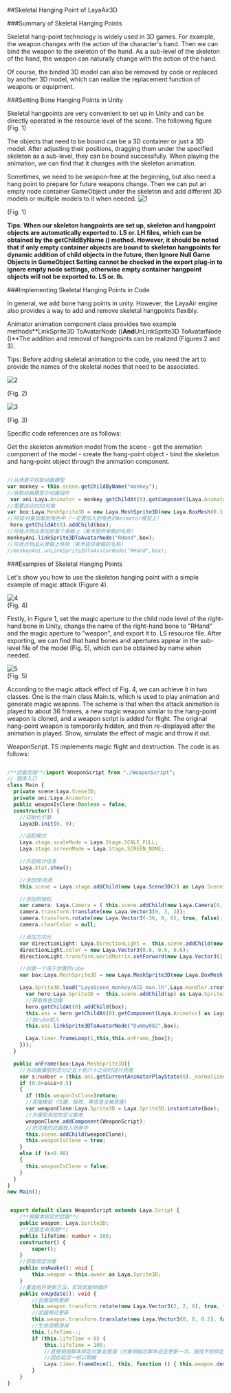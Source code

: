 ##Skeletal Hanging Point of LayaAir3D

###Summary of Skeletal Hanging Points

Skeletal hang-point technology is widely used in 3D games. For example, the weapon changes with the action of the character's hand. Then we can bind the weapon to the skeleton of the hand. As a sub-level of the skeleton of the hand, the weapon can naturally change with the action of the hand.

Of course, the binded 3D model can also be removed by code or replaced by another 3D model, which can realize the replacement function of weapons or equipment.

###Setting Bone Hanging Points in Unity

Skeletal hangpoints are very convenient to set up in Unity and can be directly operated in the resource level of the scene. The following figure (Fig. 1)

The objects that need to be bound can be a 3D container or just a 3D model. After adjusting their positions, dragging them under the specified skeleton as a sub-level, they can be bound successfully. When playing the animation, we can find that it changes with the skeleton animation.

Sometimes, we need to be weapon-free at the beginning, but also need a hang point to prepare for future weapons change. Then we can put an empty node container GameObject under the skeleton and add different 3D models or multiple models to it when needed.
![1](img\1.png)</br>

(Fig. 1)

**Tips: When our skeleton hangpoints are set up, skeleton and hangpoint objects are automatically exported to. LS or. LH files, which can be obtained by the getChildByName () method. However, it should be noted that if only empty container objects are bound to skeleton hangpoints for dynamic addition of child objects in the future, then Ignore Null Game Objects in GameObject Setting cannot be checked in the export plug-in to ignore empty node settings, otherwise empty container hangpoint objects will not be exported to. LS or. lh.**

###Implementing Skeletal Hanging Points in Code

In general, we add bone hang points in unity. However, the LayaAir engine also provides a way to add and remove skeletal hangpoints flexibly.

Animator animation component class provides two example methods**LinkSprite3D ToAvatarNode ()**And**UnLinkSprite3D ToAvatarNode ()**The addition and removal of hangpoints can be realized (Figures 2 and 3).

Tips: Before adding skeletal animation to the code, you need the art to provide the names of the skeletal nodes that need to be associated.

![2](img\2.png)</br>

(Fig. 2)

![3](img\3.png)</br>

(Fig. 3)

Specific code references are as follows:

Get the skeleton animation model from the scene - get the animation component of the model - create the hang-point object - bind the skeleton and hang-point object through the animation component.


```javascript

//从场景中获取动画模型
var monkey = this.scene.getChildByName("monkey");
//获取动画模型中动画组件
 var ani:Laya.Animator = monkey.getChildAt(0).getComponent(Laya.Animator) as Laya.Animator;
//需要挂点的3D对象
var box:Laya.MeshSprite3D = new Laya.MeshSprite3D(new Laya.BoxMesh(0.3,0.3,0.3));
//将3D对象加载到角色中（一定要加入到角色的Animator模型上）
 hero.getChildAt(0).addChild(box);
//将挂点物品添加到某个骨骼上（美术提供骨骼的名称）
monkeyAni.linkSprite3DToAvatarNode("RHand",box);
//将挂点物品从骨骼上移除（美术提供骨骼的名称）
//monkeyAni.unLinkSprite3DToAvatarNode("RHand",box);
```


###Examples of Skeletal Hanging Points

Let's show you how to use the skeleton hanging point with a simple example of magic attack (Figure 4).

![4](img\4.gif)</br>
(Fig. 4)

Firstly, in Figure 1, set the magic aperture to the child node level of the right-hand bone in Unity, change the name of the right-hand bone to "RHand" and the magic aperture to "weapon", and export it to. LS resource file. After exporting, we can find that hand bones and apertures appear in the sub-level file of the model (Fig. 5), which can be obtained by name when needed.

![5](img\5.png)</br>
(Fig. 5)

According to the magic attack effect of Fig. 4, we can achieve it in two classes. One is the main class Main.ts, which is used to play animation and generate magic weapons. The scheme is that when the attack animation is played to about 36 frames, a new magic weapon similar to the hang-point weapon is cloned, and a weapon script is added for flight. The original hang-point weapon is temporarily hidden, and then re-displayed after the animation is played. Show, simulate the effect of magic and throw it out.

WeaponScript. TS implements magic flight and destruction. The code is as follows:


```typescript

/**武器克隆**/import WeaponScript from "./WeaponScript";
// 程序入口
class Main {
  private scene:Laya.Scene3D;
  private ani:Laya.Animator;
  public weaponIsClone:Boolean = false;
  constructor() {
    //初始化引擎
    Laya3D.init(0, 0);

    //适配模式
    Laya.stage.scaleMode = Laya.Stage.SCALE_FULL;
    Laya.stage.screenMode = Laya.Stage.SCREEN_NONE;

    //开启统计信息
    Laya.Stat.show();

    //添加3D场景
    this.scene = Laya.stage.addChild(new Laya.Scene3D()) as Laya.Scene3D;

    //添加照相机
    var camera: Laya.Camera = ( this.scene.addChild(new Laya.Camera(0, 0.1, 100))) as Laya.Camera;
    camera.transform.translate(new Laya.Vector3(0, 3, 3));
    camera.transform.rotate(new Laya.Vector3(-30, 0, 0), true, false);
    camera.clearColor = null;

    //添加方向光
    var directionLight: Laya.DirectionLight =  this.scene.addChild(new Laya.DirectionLight()) as Laya.DirectionLight;
    directionLight.color = new Laya.Vector3(0.6, 0.6, 0.6);
    directionLight.transform.worldMatrix.setForward(new Laya.Vector3(1, -1, 0));

    //创建一个用于放置的cube
    var box:Laya.MeshSprite3D = new Laya.MeshSprite3D(new Laya.BoxMesh(0.3,0.3,0.3));

    Laya.Sprite3D.load("LayaScene_monkey/ACG_man.lh",Laya.Handler.create(this,function(sp:Laya.Sprite3D):void{
      var hero:Laya.Sprite3D =  this.scene.addChild(sp) as Laya.Sprite3D;
      //获取角色动画
      hero.getChildAt(0).addChild(box);
      this.ani = hero.getChildAt(0).getComponent(Laya.Animator) as Laya.Animator;
      //加cube加入
      this.ani.linkSprite3DToAvatarNode("Dummy002",box);

      Laya.timer.frameLoop(1,this,this.onFrame,[box]);
    }));
  }

  public onFrame(box:Laya.MeshSprite3D){
    //当动画播放到百分之五十到六十之间时进行克隆
    var s:number = (this.ani.getCurrentAnimatorPlayState(0)._normalizedPlayTime-Math.floor(this.ani.getCurrentAnimatorPlayState(0)._normalizedPlayTime));
    if (0.6>s&&s>0.5)
    {
      if (this.weaponIsClone)return;
      //克隆模型（位置，矩阵，等信息全被克隆）
      var weaponClone:Laya.Sprite3D = Laya.Sprite3D.instantiate(box);
      //为模型添加在定义脚本
      weaponClone.addComponent(WeaponScript);
      //把克隆的武器放入场景中
      this.scene.addChild(weaponClone);
      this.weaponIsClone = true;
    }
    else if (s>0.98)
    {
      this.weaponIsClone = false;
    }
  }
}
new Main();
```





```typescript

 export default class WeaponScript extends Laya.Script {
    /**被脚本绑定的武器**/
    public weapon: Laya.Sprite3D;
    /**武器生命周期**/
    public lifeTime: number = 100;
    constructor() {
        super();
    }
    //获取绑定对象
    public onAwake(): void {
        this.weapon = this.owner as Laya.Sprite3D;
    }
    //覆盖组件更新方法，实现武器帧循环
    public onUpdate(): void {
        //武器旋转更新
        this.weapon.transform.rotate(new Laya.Vector3(2, 2, 0), true, false);
        //武器移动更新
        this.weapon.transform.translate(new Laya.Vector3(0, 0, 0.2), false);
        //生命周期递减
        this.lifeTime--;
        if (this.lifeTime < 0) {
            this.lifeTime = 100;
            //直接销毁脚本绑定对象会报错（对象销毁后脚本还会更新一次，报找不到绑定对象错误），
            //因此延迟一帧以销毁
            Laya.timer.frameOnce(1, this, function () { this.weapon.destroy(); });
        }
    }
}
```
